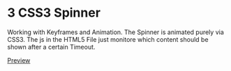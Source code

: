 # 3 CSS3 Spinner

Working with Keyframes and Animation. 
The Spinner is animated purely via CSS3. 
The js in the HTML5 File just monitore which content should be shown after a certain Timeout.

[Preview](https://htmlpreview.github.io/?https://github.com/TolgaKara/CSS-Spinner/blob/master/index.html)
